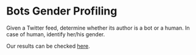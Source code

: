 # Bots Gender Profiling
Given a Twitter feed, determine whether its author is a bot or a human. In case of human, identify her/his gender.

Our results can be checked [here](https://pan.webis.de/clef19/pan19-web/author-profiling.html).

